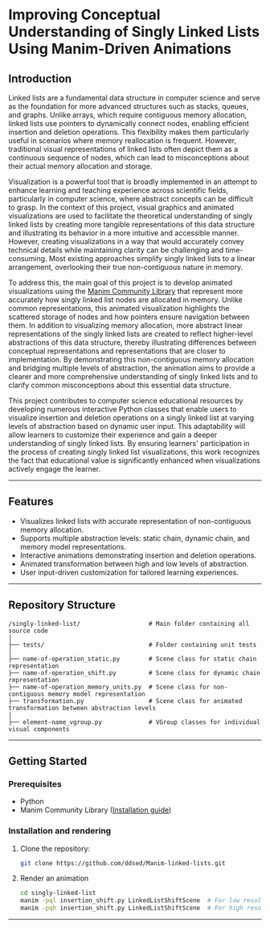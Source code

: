# Improving Conceptual Understanding of Singly Linked Lists Using Manim-Driven Animations

## Introduction

Linked lists are a fundamental data structure in computer science and serve as the foundation for more advanced structures such as stacks, queues, and graphs. Unlike arrays, which require contiguous memory allocation, linked lists use pointers to dynamically connect nodes, enabling efficient insertion and deletion operations. This flexibility makes them particularly useful in scenarios where memory reallocation is frequent. However, traditional visual representations of linked lists often depict them as a continuous sequence of nodes, which can lead to misconceptions about their actual memory allocation and storage.  

Visualization is a powerful tool that is broadly implemented in an attempt to enhance learning and teaching experience across scientific fields, particularly in computer science, where abstract concepts can be difficult to grasp. In the context of this project, visual graphics and animated visualizations are used to facilitate the theoretical understanding of singly linked lists by creating more tangible representations of this data structure and illustrating its behavior in a more intuitive and accessible manner. However, creating visualizations in a way that would accurately convey technical details while maintaining clarity can be challenging and time-consuming. Most existing approaches simplify singly linked lists to a linear arrangement, overlooking their true non-contiguous nature in memory.  

To address this, the main goal of this project is to develop animated visualizations using the [Manim Community Library](https://docs.manim.community/) that represent more accurately how singly linked list nodes are allocated in memory. Unlike common representations, this animated visualization highlights the scattered storage of nodes and how pointers ensure navigation between them. In addition to visualizing memory allocation, more abstract linear representations of the singly linked lists are created to reflect higher-level abstractions of this data structure, thereby illustrating differences between conceptual representations and representations that are closer to implementation. By demonstrating this non-contiguous memory allocation and bridging multiple levels of abstraction, the animation aims to provide a clearer and more comprehensive understanding of singly linked lists and to clarify common misconceptions about this essential data structure.

This project contributes to computer science educational resources by developing numerous interactive Python classes that enable users to visualize insertion and deletion operations on a singly linked list at varying levels of abstraction based on dynamic user input. This adaptability will allow learners to customize their experience and gain a deeper understanding of singly linked lists. By ensuring learners' participation in the process of creating singly linked list visualizations, this work recognizes the fact that educational value is significantly enhanced when visualizations actively engage the learner. 

---

## Features

- Visualizes linked lists with accurate representation of non-contiguous memory allocation.
- Supports multiple abstraction levels: static chain, dynamic chain, and memory model representations.
- Interactive animations demonstrating insertion and deletion operations.
- Animated transformation between high and low levels of abstraction.
- User input-driven customization for tailored learning experiences.

---


## Repository Structure

```text
/singly-linked-list/                   # Main folder containing all source code
│
├── tests/                             # Folder containing unit tests
│
├── name-of-operation_static.py        # Scene class for static chain representation
├── name-of-operation_shift.py         # Scene class for dynamic chain representation
├── name-of-operation_memory_units.py  # Scene class for non-contiguous memory model representation
├── transformation.py                  # Scene class for animated transformation between abstraction levels
│
├── element-name_vgroup.py             # VGroup classes for individual visual components
```

---


## Getting Started

### Prerequisites

- Python
- Manim Community Library ([Installation guide](https://docs.manim.community/en/stable/installation.html))

### Installation and rendering

1. Clone the repository:
   ```bash
   git clone https://github.com/ddsed/Manim-linked-lists.git
2. Render an animation
   ```bash
   cd singly-linked-list
   manim -pql insertion_shift.py LinkedListShiftScene  # For low resolution animation
   manim -pqh insertion_shift.py LinkedListShiftScene  # For high resolution animation

---